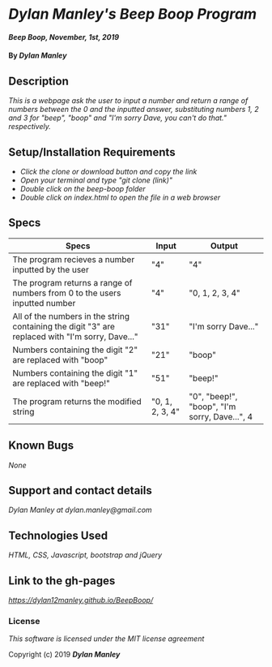 # _Dylan Manley's Beep Boop Program_

#### _Beep Boop, November, 1st, 2019_

#### By _**Dylan Manley**_

## Description

_This is a webpage ask the user to input a number and return a range of numbers between the 0 and the inputted answer, substituting numbers 1, 2 and 3 for "beep", "boop" and "I'm sorry Dave, you can't do that." respectively._

## Setup/Installation Requirements

* _Click the clone or download button and copy the link_
* _Open your terminal and type "git clone (link)"_
* _Double click on the beep-boop folder_
* _Double click on index.html to open the file in a web browser_

## Specs

|Specs|Input|Output|
|-|-|-|
|The program recieves a number inputted by the user|"4"|"4"|
|The program returns a range of numbers from 0 to the users inputted number|"4"|"0, 1, 2, 3, 4"|
|All of the numbers in the string containing the digit "3" are replaced with "I'm sorry, Dave..."|"31"|"I'm sorry Dave..."|
|Numbers containing the digit "2" are replaced with "boop"|"21"|"boop"|
|Numbers containing the digit "1" are replaced with "beep!"|"51"|"beep!"|
|The program returns the modified string|"0, 1, 2, 3, 4"|"0", "beep!", "boop", "I'm sorry, Dave...", 4|

## Known Bugs

_None_

## Support and contact details

_Dylan Manley at dylan.manley@gmail.com_

## Technologies Used

_HTML, CSS, Javascript, bootstrap and jQuery_

## Link to the gh-pages ##

_https://dylan12manley.github.io/BeepBoop/_

### License

*This software is licensed under the MIT license agreement*

Copyright (c) 2019 **_Dylan Manley_**
